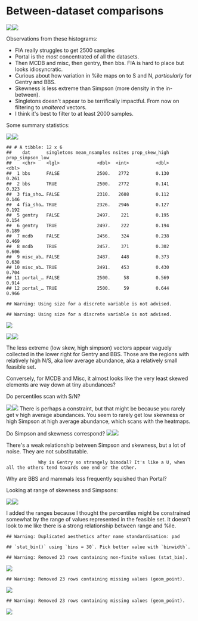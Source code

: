 Between-dataset comparisons
================

![](cross_dataset_files/figure-markdown_github/histograms-1.png)![](cross_dataset_files/figure-markdown_github/histograms-2.png)

Observations from these histograms:

-   FIA really struggles to get 2500 samples
-   Portal is the *most* concentrated of all the datasets.
-   Then MCDB and misc, then gentry, then bbs. FIA is hard to place but looks idiosyncratic.
-   Curious about how variation in %ile maps on to S and N, *particularly* for Gentry and BBS.
-   Skewness is less extreme than Simpson (more density in the in-between).
-   Singletons doesn't appear to be terrifically impactful. From now on filtering to *unaltered* vectors.
-   I think it's best to filter to at least 2000 samples.

Some summary statistics:

![](cross_dataset_files/figure-markdown_github/summary%20plots-1.png)![](cross_dataset_files/figure-markdown_github/summary%20plots-2.png)

    ## # A tibble: 12 x 6
    ##    dat      singletons mean_nsamples nsites prop_skew_high prop_simpson_low
    ##    <chr>    <lgl>              <dbl>  <int>          <dbl>            <dbl>
    ##  1 bbs      FALSE              2500.   2772          0.130            0.261
    ##  2 bbs      TRUE               2500.   2772          0.141            0.323
    ##  3 fia_sho… FALSE              2310.   2608          0.112            0.146
    ##  4 fia_sho… TRUE               2326.   2946          0.127            0.192
    ##  5 gentry   FALSE              2497.    221          0.195            0.154
    ##  6 gentry   TRUE               2497.    222          0.194            0.189
    ##  7 mcdb     FALSE              2456.    324          0.238            0.469
    ##  8 mcdb     TRUE               2457.    371          0.302            0.606
    ##  9 misc_ab… FALSE              2487.    448          0.373            0.638
    ## 10 misc_ab… TRUE               2491.    453          0.430            0.704
    ## 11 portal_… FALSE              2500.     58          0.569            0.914
    ## 12 portal_… TRUE               2500.     59          0.644            0.966

    ## Warning: Using size for a discrete variable is not advised.

    ## Warning: Using size for a discrete variable is not advised.

![](cross_dataset_files/figure-markdown_github/summary%20plots-3.png)

![](cross_dataset_files/figure-markdown_github/s%20and%20n%20mapping-1.png)![](cross_dataset_files/figure-markdown_github/s%20and%20n%20mapping-2.png)

The less extreme (low skew, high simpson) vectors appear vaguely collected in the lower right for Gentry and BBS. Those are the regions with relatively high N/S, aka low average abundance, aka a relatively small feasible set.

Conversely, for MCDB and Misc, it almost looks like the very least skewed elements are way down at tiny abundances?

Do percentiles scan with S/N?

![](cross_dataset_files/figure-markdown_github/avg%20abund-1.png)![](cross_dataset_files/figure-markdown_github/avg%20abund-2.png) There is perhaps a constraint, but that might be because you rarely get v high average abundances. You seem to rarely get low skewness or high Simpson at high average abundance, which scans with the heatmaps.

Do Simpson and skewness correspond? ![](cross_dataset_files/figure-markdown_github/do%20skew%20and%20simp%20correlate-1.png)![](cross_dataset_files/figure-markdown_github/do%20skew%20and%20simp%20correlate-2.png)

There's a weak relationship between Simpson and skewness, but a lot of noise. They are not substitutable.

                Why is Gentry so strangely bimodal? It's like a U, when all the others tend towards one end or the other. 

Why are BBS and mammals less frequently squished than Portal?

Looking at range of skewness and Simpsons:

![](cross_dataset_files/figure-markdown_github/ranges-1.png)![](cross_dataset_files/figure-markdown_github/ranges-2.png)

I added the ranges because I thought the percentiles might be constrained somewhat by the range of values represented in the feasible set. It doesn't look to me like there is a strong relationship between range and %ile.

    ## Warning: Duplicated aesthetics after name standardisation: pad

    ## `stat_bin()` using `bins = 30`. Pick better value with `binwidth`.

    ## Warning: Removed 23 rows containing non-finite values (stat_bin).

![](cross_dataset_files/figure-markdown_github/nyears%20in%20mcdb-1.png)

    ## Warning: Removed 23 rows containing missing values (geom_point).

![](cross_dataset_files/figure-markdown_github/nyears%20in%20mcdb-2.png)

    ## Warning: Removed 23 rows containing missing values (geom_point).

![](cross_dataset_files/figure-markdown_github/nyears%20in%20mcdb-3.png)
